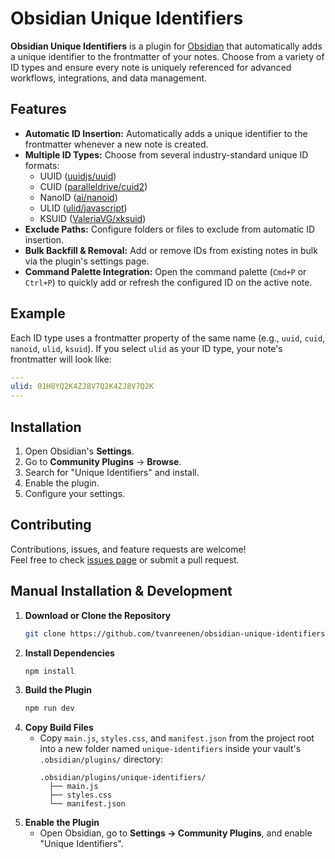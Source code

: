 # Obsidian Unique Identifiers

**Obsidian Unique Identifiers** is a plugin for [Obsidian](https://obsidian.md/) that automatically adds a unique identifier to the frontmatter of your notes. Choose from a variety of ID types and ensure every note is uniquely referenced for advanced workflows, integrations, and data management.

## Features

- **Automatic ID Insertion:** Automatically adds a unique identifier to the frontmatter whenever a new note is created.
- **Multiple ID Types:** Choose from several industry-standard unique ID formats:
  - UUID ([uuidjs/uuid](https://github.com/uuidjs/uuid))
  - CUID ([paralleldrive/cuid2](https://github.com/paralleldrive/cuid2))
  - NanoID ([ai/nanoid](https://github.com/ai/nanoid))
  - ULID ([ulid/javascript](https://github.com/ulid/javascript))
  - KSUID ([ValeriaVG/xksuid](https://github.com/ValeriaVG/xksuid))
- **Exclude Paths:** Configure folders or files to exclude from automatic ID insertion.
- **Bulk Backfill & Removal:** Add or remove IDs from existing notes in bulk via the plugin's settings page.
- **Command Palette Integration:** Open the command palette (`Cmd+P` or `Ctrl+P`) to quickly add or refresh the configured ID on the active note.

## Example

Each ID type uses a frontmatter property of the same name (e.g., `uuid`, `cuid`, `nanoid`, `ulid`, `ksuid`). If you select `ulid` as your ID type, your note's frontmatter will look like:

```yaml
---
ulid: 01H8YQ2K4ZJ8V7Q2K4ZJ8V7Q2K
---
```

## Installation

1. Open Obsidian's **Settings**.
2. Go to **Community Plugins** → **Browse**.
3. Search for "Unique Identifiers" and install.
4. Enable the plugin.
5. Configure your settings.

## Contributing

Contributions, issues, and feature requests are welcome!  
Feel free to check [issues page](#) or submit a pull request.

## Manual Installation & Development

1. **Download or Clone the Repository**
   ```sh
   git clone https://github.com/tvanreenen/obsidian-unique-identifiers.git
   ```
2. **Install Dependencies**
   ```sh
   npm install
   ```
3. **Build the Plugin**
   ```sh
   npm run dev
   ```
4. **Copy Build Files**
   - Copy `main.js`, `styles.css`, and `manifest.json` from the project root into a new folder named `unique-identifiers` inside your vault's `.obsidian/plugins/` directory:
     ```
     .obsidian/plugins/unique-identifiers/
       ├── main.js
       ├── styles.css
       └── manifest.json
     ```
5. **Enable the Plugin**
   - Open Obsidian, go to **Settings → Community Plugins**, and enable "Unique Identifiers".